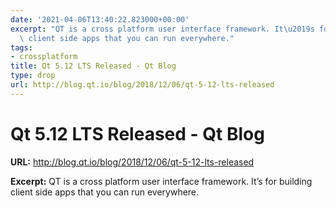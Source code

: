 ```yaml
---
date: '2021-04-06T13:40:22.823000+00:00'
excerpt: "QT is a cross platform user interface framework. It\u2019s for building\
  \ client side apps that you can run everywhere."
tags:
- crossplatform
title: Qt 5.12 LTS Released - Qt Blog
type: drop
url: http://blog.qt.io/blog/2018/12/06/qt-5-12-lts-released
---
```


# Qt 5.12 LTS Released - Qt Blog

**URL:** http://blog.qt.io/blog/2018/12/06/qt-5-12-lts-released

**Excerpt:** QT is a cross platform user interface framework. It’s for building client side apps that you can run everywhere.
